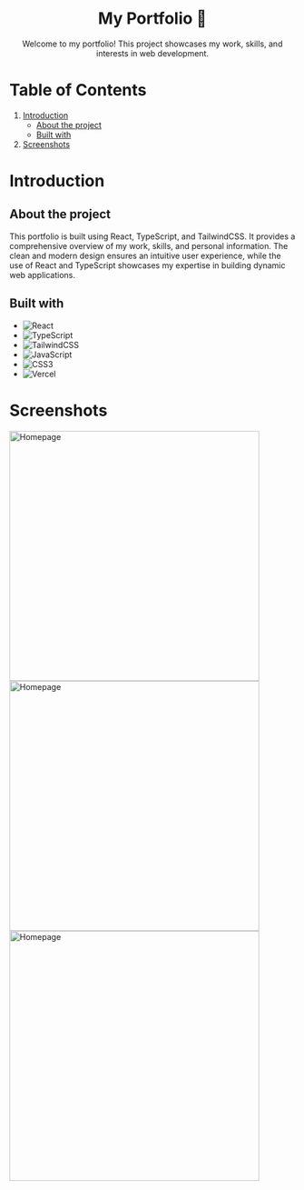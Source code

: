 <div align="center">
<h1 align="center">My Portfolio 🚀</h1>
<p align="center">
Welcome to my portfolio! This project showcases my work, skills, and interests in web development.
</p>
</div>

# Table of Contents

1. [Introduction](#introduction)
    * [About the project](#about)
    * [Built with](#built)
2. [Screenshots](#screenshots)

<h1 id="introduction">Introduction</h1>
<h2 id="about">About the project</h2>

This portfolio is built using React, TypeScript, and TailwindCSS. It provides a comprehensive overview of my work, skills, and personal information. The clean and modern design ensures an intuitive user experience, while the use of React and TypeScript showcases my expertise in building dynamic web applications.

<h2 id="built">Built with</h2>

* ![React](https://img.shields.io/badge/react-%2320232a.svg?style=flat-square&logo=react&logoColor=%2361DAFB) 
* ![TypeScript](https://img.shields.io/badge/typescript-%23007ACC.svg?style=flat-square&logo=typescript&logoColor=white)
* ![TailwindCSS](https://img.shields.io/badge/tailwindcss-%2338B2AC.svg?style=flat-square&logo=tailwind-css&logoColor=white)
* ![JavaScript](https://img.shields.io/badge/javascript-%23323330.svg?style=flat-square&logo=javascript&logoColor=%23F7DF1E) 
* ![CSS3](https://img.shields.io/badge/css3-%231572B6.svg?style=flat-square&logo=css3&logoColor=white) 
* ![Vercel](https://img.shields.io/badge/vercel-%23000000.svg?style=flat-square&logo=vercel&logoColor=white)

<h1 id="screenshots">Screenshots</h1>
<img width="440" alt="Homepage" src="https://github.com/user-attachments/assets/7afc850f-e453-4355-8d68-b041087f24df">
<img width="440" alt="Homepage" src="https://github.com/user-attachments/assets/950f15e8-0dd6-4478-b509-53a15a020b6d">
<img width="440" alt="Homepage" src="https://github.com/user-attachments/assets/42347138-ecad-49b1-a867-c614ea92c766">
